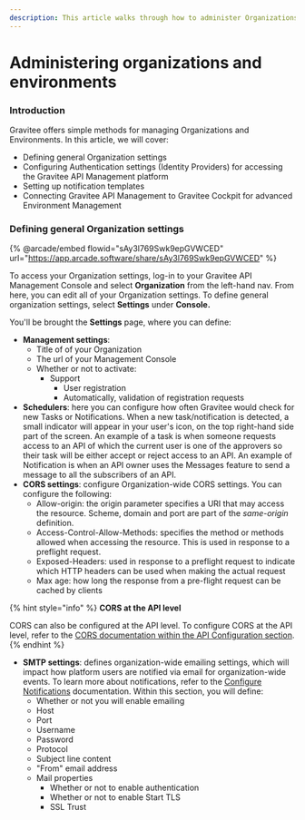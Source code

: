 ```yaml
---
description: This article walks through how to administer Organizations and Environments
---
```


# Administering organizations and environments

### Introduction

Gravitee offers simple methods for managing Organizations and Environments. In this article, we will cover:

* Defining general Organization settings
* Configuring Authentication settings (Identity Providers) for accessing the Gravitee API Management platform
* Setting up notification templates
* Connecting Gravitee API Management to Gravitee Cockpit for advanced Environment Management

### Defining general Organization settings

{% @arcade/embed flowid="sAy3l769Swk9epGVWCED" url="https://app.arcade.software/share/sAy3l769Swk9epGVWCED" %}

To access your Organization settings, log-in to your Gravitee API Management Console and select **Organization** from the left-hand nav. From here, you can edit all of your Organization settings. To define general organization settings, select **Settings** under **Console.**

You'll be brought the **Settings** page, where you can define:

* **Management settings**:
  * Title of of your Organization
  * The url of your Management Console
  * Whether or not to activate:
    * Support
      * User registration
      * Automatically, validation of registration requests
* **Schedulers**: here you can configure how often Gravitee would check for new Tasks or Notifications. When a new task/notification is detected, a small indicator will appear in your user's icon, on the top right-hand side part of the screen. An example of a task is when someone requests access to an API of which the current user is one of the approvers so their task will be either accept or reject access to an API. An example of Notification is when an API owner uses the Messages feature to send a message to all the subscribers of an API.
* **CORS settings**: configure Organization-wide CORS settings. You can configure the following:
  * Allow-origin: the origin parameter specifies a URI that may access the resource. Scheme, domain and port are part of the _same-origin_ definition.
  * Access-Control-Allow-Methods: specifies the method or methods allowed when accessing the resource. This is used in response to a preflight request.
  * Exposed-Headers: used in response to a preflight request to indicate which HTTP headers can be used when making the actual request
  * Max age: how long the response from a pre-flight request can be cached by clients

{% hint style="info" %}
**CORS at the API level**

CORS can also be configured at the API level. To configure CORS at the API level, refer to the [CORS documentation within the API Configuration section](../api-configuration/v2-api-configuration/configure-cors.md#configure-cors).
{% endhint %}

* **SMTP settings**: defines organization-wide emailing settings, which will impact how platform users are notified via email for organization-wide events. To learn more about notifications, refer to the [Configure Notifications](../../getting-started/configuration/configure-alerts-and-notifications.md) documentation. Within this section, you will define:
  * Whether or not you will enable emailing
  * Host
  * Port
  * Username
  * Password
  * Protocol
  * Subject line content
  * "From" email address
  * Mail properties
    * Whether or not to enable authentication
    * Whether or not to enable Start TLS
    * SSL Trust
